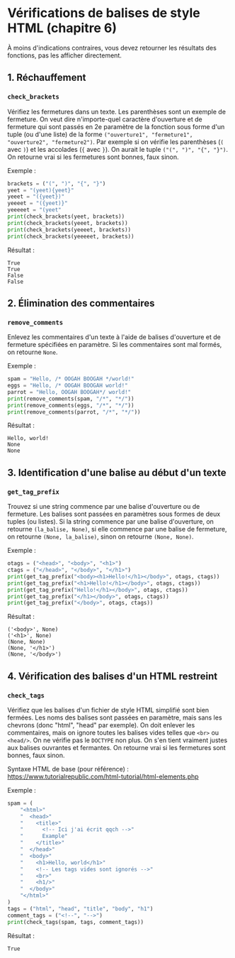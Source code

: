 # Vérifications de balises de style HTML (chapitre 6)

À moins d'indications contraires, vous devez retourner les résultats des fonctions, pas les afficher directement.

## 1. Réchauffement
### `check_brackets`

Vérifiez les fermetures dans un texte. Les parenthèses sont un exemple de fermeture. On veut dire n'importe-quel caractère d'ouverture et de fermeture qui sont passés en 2e paramètre de la fonction sous forme d'un tuple (ou d'une liste) de la forme `("ouverture1", "fermeture1", "ouverture2", "fermeture2")`. Par exemple si on vérifie les parenthèses (`(` avec `)`) et les accolades (`{` avec `}`). On aurait le tuple `("(", ")", "{", "}")`. On retourne vrai si les fermetures sont bonnes, faux sinon.

Exemple :
```python
brackets = ("(", ")", "{", "}")
yeet = "(yeet){yeet}"
yeeet = "({yeet})"
yeeeet = "({yeet)}"
yeeeeet = "(yeet"
print(check_brackets(yeet, brackets))
print(check_brackets(yeeet, brackets))
print(check_brackets(yeeeet, brackets))
print(check_brackets(yeeeeet, brackets))
```
Résultat :
```
True
True
False
False
```

## 2. Élimination des commentaires
### `remove_comments`

Enlevez les commentaires d'un texte à l'aide de balises d'ouverture et de fermeture spécifiées en paramètre. Si les commentaires sont mal formés, on retourne `None`.

Exemple :
```python
spam = "Hello, /* OOGAH BOOGAH */world!"
eggs = "Hello, /* OOGAH BOOGAH world!"
parrot = "Hello, OOGAH BOOGAH*/ world!"
print(remove_comments(spam, "/*", "*/"))
print(remove_comments(eggs, "/*", "*/"))
print(remove_comments(parrot, "/*", "*/"))
```
Résultat :
```
Hello, world!
None
None
```

## 3. Identification d'une balise au début d'un texte
### `get_tag_prefix`

Trouvez si une string commence par une balise d'ouverture ou de fermeture. Les balises sont passées en paramètres sous formes de deux tuples (ou listes). Si la string commence par une balise d'ouverture, on retourne `(la_balise, None)`, si elle commence par une balise de fermeture, on retourne `(None, la_balise)`, sinon on retourne `(None, None)`.

Exemple :
```python
otags = ("<head>", "<body>", "<h1>")
ctags = ("</head>", "</body>", "</h1>")
print(get_tag_prefix("<body><h1>Hello!</h1></body>", otags, ctags))
print(get_tag_prefix("<h1>Hello!</h1></body>", otags, ctags))
print(get_tag_prefix("Hello!</h1></body>", otags, ctags))
print(get_tag_prefix("</h1></body>", otags, ctags))
print(get_tag_prefix("</body>", otags, ctags))
```
Résultat :
```
('<body>', None)
('<h1>', None)
(None, None)
(None, '</h1>')
(None, '</body>')
```

## 4. Vérification des balises d'un HTML restreint
### `check_tags`

Vérifiez que les balises d'un fichier de style HTML simplifié sont bien fermées. Les noms des balises sont passées en paramètre, mais sans les chevrons (donc "html", "head" par exemple). On doit enlever les commentaires, mais on ignore toutes les balises vides telles que `<br>` ou `<head/>`. On ne vérifie pas le `DOCTYPE` non plus. On s'en tient vraiment justes aux balises ouvrantes et fermantes. On retourne vrai si les fermetures sont bonnes, faux sinon.

Syntaxe HTML de base (pour référence) : https://www.tutorialrepublic.com/html-tutorial/html-elements.php

Exemple :
```python
spam = (
    "<html>"
    "  <head>"
    "    <title>"
    "      <!-- Ici j'ai écrit qqch -->"
    "      Example"
    "    </title>"
    "  </head>"
    "  <body>"
    "    <h1>Hello, world</h1>"
    "    <!-- Les tags vides sont ignorés -->"
    "    <br>"
    "    <h1/>"
    "  </body>"
    "</html>"
)
tags = ("html", "head", "title", "body", "h1")
comment_tags = ("<!--", "-->")
print(check_tags(spam, tags, comment_tags))
```
Résultat :
```
True
```

